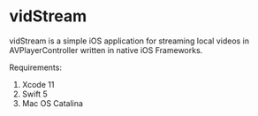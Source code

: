 # vidStream

vidStream is a simple iOS application for streaming local videos in AVPlayerController written in native iOS Frameworks. 

Requirements:
1. Xcode 11
2. Swift 5
3. Mac OS Catalina


